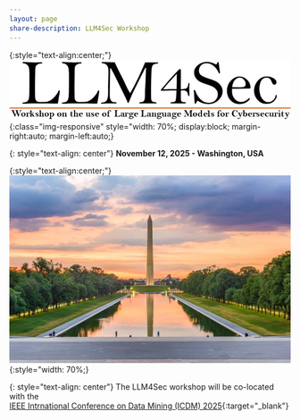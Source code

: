 ```yaml
---
layout: page
share-description: LLM4Sec Workshop
---
```


{:style="text-align:center;"}
![logo](assets/img/logo.jpg){:class="img-responsive" style="width: 70%; display:block; margin-right:auto; margin-left:auto;}

{: style="text-align: center"}
**November 12, 2025 - Washington, USA**

<!--
{: style="text-align: center"}
## LLM4Sec @ [ICDM 2025](https://www3.cs.stonybrook.edu/~icdm2025/index.html)

{: style="text-align: center"}
## Workshop on the use of Large Language Models for Cybersecurity
-->

{:style="text-align:center;"}
![alt text](assets/img/sfondo.jpg){:style="width: 70%;}

{: style="text-align: center"}
The LLM4Sec workshop will be co-located with the\
[IEEE Intrnational Conference on Data Mining (ICDM) 2025](https://www3.cs.stonybrook.edu/~icdm2025/index.html){:target="_blank"}
